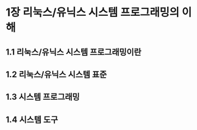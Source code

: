 # 1장 리눅스/유닉스 시스템 프로그래밍의 이해
## 1.1 리눅스/유닉스 시스템 프로그래밍이란

## 1.2 리눅스/유닉스 시스템 표준

## 1.3 시스템 프로그래밍

## 1.4 시스템 도구
